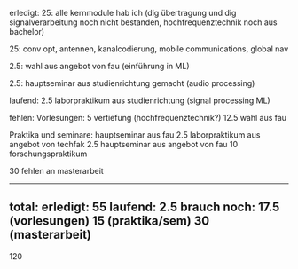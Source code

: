 erledigt:
25: alle kernmodule hab ich (dig übertragung und dig signalverarbeitung noch nicht bestanden, hochfrequenztechnik noch aus bachelor)

25: conv opt, antennen, kanalcodierung, mobile communications, global nav

2.5: wahl aus angebot von fau (einführung in ML)

2.5: hauptseminar aus studienrichtung gemacht (audio processing)


laufend:
2.5 laborpraktikum aus studienrichtung (signal processing ML)

fehlen:
Vorlesungen:
5 vertiefung (hochfrequenztechnik?)
12.5 wahl aus fau

Praktika und seminare:
hauptseminar aus fau
2.5 laborpraktikum aus angebot von techfak
2.5 hauptseminar aus angebot von fau
10 forschungspraktikum

30 fehlen an masterarbeit

**************************

total:
erledigt:
55 
laufend:
2.5
brauch noch:
17.5 (vorlesungen)
15 (praktika/sem)
30 (masterarbeit)
-------
120

